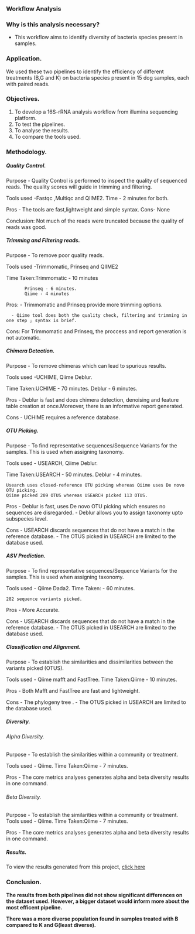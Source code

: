 ### Workflow Analysis

### Why is this analysis necessary?
- This workflow aims to identify diversity of bacteria species present in samples.

### Application.
We used these two pipelines to identify the efficiency of different treatments (B,G and K) on bacteria species present in 15 dog samples, each with paired reads.

### Objectives.

1. To develop a 16S-rRNA  analysis workflow from illumina sequencing platform.
2. To test the pipelines.
3. To analyse the results.
4. To compare the tools used.


### Methodology.

##### Quality Control.

Purpose - Quality Control is performed to inspect the quality of sequenced reads. The quality scores will guide in trimming and filtering.

Tools used -Fastqc ,Multiqc and QIIME2.
Time - 2 minutes for both.

Pros - The tools are fast,lightweight and simple syntax.
Cons- None

Conclusion: Not much of the reads were truncated because the quality of reads was good.


#####  Trimming and Filtering reads.

Purpose - To remove poor quality reads.

Tools used -Trimmomatic, Prinseq and QIIME2

Time Taken:Trimmomatic - 10 minutes

           Prinseq - 6 minutes.
           Qiime - 4 minutes
Pros: - Trimmomatic and Prinseq provide more trimming options.

      - Qiime tool does both the quality check, filtering and trimming in one step ; syntax is brief.
     
Cons: For Trimmomatic and Prinseq, the proccess and report generation is not automatic. 

#####  Chimera Detection.
Purpose - To remove chimeras which can lead to spurious results.

Tools used -UCHIME, Qiime Deblur.

Time Taken:UCHIME - 70 minutes.
           Deblur - 6 minutes.

Pros - Deblur is fast and does chimera detection, denoising and feature table creation at once.Moreover, there is an informative report generated.

Cons - UCHIME requires a reference database.

#####  OTU Picking.

Purpose  - To find representative sequences/Sequence Variants for the samples. This is used when assigning taxonomy.

Tools used - USEARCH, Qiime Deblur.

Time Taken:USEARCH - 50 minutes.
           Deblur - 4 minutes.
```
Usearch uses closed-reference OTU picking whereas Qiime uses De novo OTU picking.
Qiime picked 209 OTUS whereas USEARCH picked 113 OTUS.
```
Pros  - Deblur is fast, uses De novo OTU picking which ensures no sequences are disregarded.
      - Deblur allows you to assign taxonomy upto subspecies level.
   

Cons  - USEARCH discards sequences that do not have a match in the reference database.
      - The OTUS picked in USEARCH are limited to the database used.


#####  ASV Prediction.

Purpose  - To find representative sequences/Sequence Variants for the samples. This is used when assigning taxonomy.

Tools used - Qiime Dada2.
Time Taken:   - 60 minutes.
          
```
282 sequence variants picked.
```
Pros  - More Accurate.


Cons  - USEARCH discards sequences that do not have a match in the reference database.
      - The OTUS picked in USEARCH are limited to the database used.


#####  Classification and Alignment.

Purpose  - To establish the similarities and dissimilarities between the variants picked (OTUS).

Tools used - Qiime mafft and FastTree.
Time Taken:Qiime - 10 minutes.

Pros  - Both Mafft and FastTree are fast and lightweight.
   

Cons  - The phylogeny tree .
      - The OTUS picked in USEARCH are limited to the database used.



#####  Diversity.
###### Alpha Diversity.
Purpose  - To establish the similarities within a community or treatment.

Tools used - Qiime.
Time Taken:Qiime - 7 minutes.

Pros  - The core metrics analyses generates alpha and beta diversity results in one command.
   

###### Beta Diversity.
Purpose  - To establish the similarities within a community or treatment.
Tools used - Qiime.
Time Taken:Qiime - 7 minutes.

Pros  - The core metrics analyses generates alpha and beta diversity results in one command.

##### Results.
To view the results generated from this project, [click here](https://mbbu.github.io/16S-mini-project/)

### Conclusion.

**The results from both pipelines did not show significant differences on the dataset used. 
However, a bigger dataset would inform more about the most efficent pipeline.**

**There was a more diverse population found in samples treated with B compared to K and G(least diverse).**
